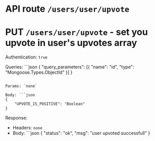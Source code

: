 # API route `/users/user/upvote`

# PUT `/users/user/upvote` - set you upvote in user's upvotes array

Authentication: `true`

Queries: ```json
{
	"query_parameters": [{
		"name": "id",
		"type": "Mongoose.Types.ObjectId"
	}]
}
```

Params: `none`

Body: ```json
{
	"UPVOTE_IS_POSITIVE": "Boolean"
}
```

Response: 
- Headers: `none`
- Body: ```json
{
	"status": "ok",
	"msg": "user upvoted successfull"
}
```


